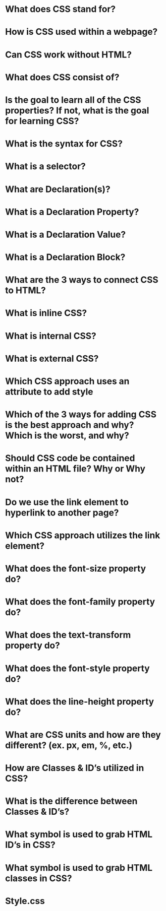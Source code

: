 # What does CSS stand for?
# How is CSS used within a webpage?
# Can CSS work without HTML?
# What does CSS consist of?
# Is the goal to learn all of the CSS properties? If not, what is the goal for learning CSS?
# What is the syntax for CSS?
# What is a selector?
# What are Declaration(s)?
# What is a Declaration Property?
# What is a Declaration Value?
# What is a Declaration Block?
# What are the 3 ways to connect CSS to HTML?
# What is inline CSS?
# What is internal CSS?
# What is external CSS?
# Which CSS approach uses an attribute to add style
# Which of the 3 ways for adding CSS is the best approach and why? Which is the worst, and why?
# Should CSS code be contained within an HTML file? Why or Why not?
# Do we use the link element to hyperlink to another page?
# Which CSS approach utilizes the link element?
# What does the font-size property do? 
# What does the font-family property do?
# What does the text-transform property do?
# What does the font-style property do?
# What does the line-height property do?
# What are CSS units and how are they different? (ex. px, em, %, etc.)
# How are Classes & ID’s utilized in CSS?
# What is the difference between Classes & ID’s?
# What symbol is used to grab HTML ID’s in CSS?
# What symbol is used to grab HTML classes in CSS?
# Style.css
